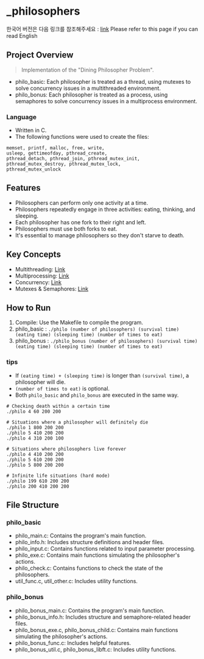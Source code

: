 # _philosophers

한국어 버전은 다음 링크를 참조해주세요 : [link](./README_ko.md)
Please refer to this page if you can read English

## Project Overview
> Implementation of the "Dining Philosopher Problem".

* philo_basic: Each philosopher is treated as a thread, using mutexes to solve concurrency issues in a multithreaded environment.
* philo_bonus: Each philosopher is treated as a process, using semaphores to solve concurrency issues in a multiprocess environment.

### Language
* Written in C.
* The following functions were used to create the files:
```{bash}
memset, printf, malloc, free, write,
usleep, gettimeofday, pthread_create,
pthread_detach, pthread_join, pthread_mutex_init,
pthread_mutex_destroy, pthread_mutex_lock,
pthread_mutex_unlock
```

## Features
* Philosophers can perform only one activity at a time.
* Philosophers repeatedly engage in three activities: eating, thinking, and sleeping.
* Each philosopher has one fork to their right and left.
* Philosophers must use both forks to eat.
* It's essential to manage philosophers so they don't starve to death.

## Key Concepts
* Multithreading: [Link](https://en.wikipedia.org/wiki/Multithreading_(computer_architecture))
* Multiprocessing: [Link](https://en.wikipedia.org/wiki/Multiprocessing)
* Concurrency: [Link](https://en.wikipedia.org/wiki/Concurrency_(computer_science))
* Mutexes & Semaphores: [Link](https://en.wikipedia.org/wiki/Lock_(computer_science)#Mutexes_vs._semaphores)

## How to Run
1. Compile: Use the Makefile to compile the program.
2. philo_basic : `./philo (number of philosophers) (survival time) (eating time) (sleeping time) (number of times to eat)`
3. philo_bonus : `./philo_bonus (number of philosophers) (survival time) (eating time) (sleeping time) (number of times to eat)`

### tips
* If `(eating time) + (sleeping time)` is longer than `(survival time)`, a philosopher will die.
* `(number of times to eat)` is optional.
* Both `philo_basic` and `philo_bonus` are executed in the same way.

```{bash}
# Checking death within a certain time
./philo 4 60 200 200

# Situations where a philosopher will definitely die
./philo 1 800 200 200
./philo 5 410 200 200
./philo 4 310 200 100

# Situations where philosophers live forever
./philo 4 410 200 200
./philo 5 610 200 200
./philo 5 800 200 200

# Infinite life situations (hard mode)
./philo 199 610 200 200 
./philo 200 410 200 200
```

## File Structure
### philo_basic
* philo_main.c: Contains the program's main function.
* philo_info.h: Includes structure definitions and header files.
* philo_input.c: Contains functions related to input parameter processing.
* philo_exe.c: Contains main functions simulating the philosopher's actions.
* philo_check.c: Contains functions to check the state of the philosophers.
* util_func.c, util_other.c: Includes utility functions.
### philo_bonus
* philo_bonus_main.c: Contains the program's main function.
* philo_bonus_info.h: Includes structure and semaphore-related header files.
* philo_bonus_exe.c, philo_bonus_child.c: Contains main functions simulating the philosopher's actions.
* philo_bonus_func.c: Includes helpful features.
* philo_bonus_util.c, philo_bonus_libft.c: Includes utility functions.